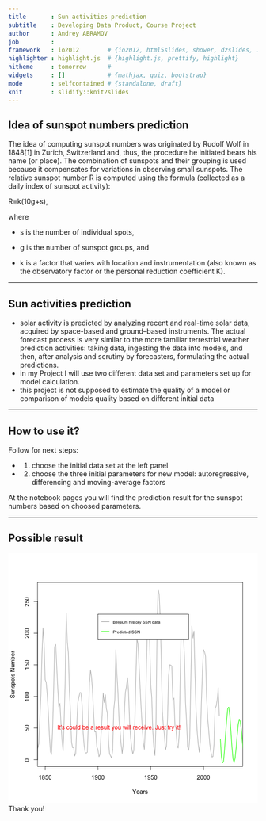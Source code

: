 ```yaml
---
title       : Sun activities prediction
subtitle    : Developing Data Product, Course Project
author      : Andrey ABRAMOV
job         : 
framework   : io2012        # {io2012, html5slides, shower, dzslides, ...}
highlighter : highlight.js  # {highlight.js, prettify, highlight}
hitheme     : tomorrow      # 
widgets     : []            # {mathjax, quiz, bootstrap}
mode        : selfcontained # {standalone, draft}
knit        : slidify::knit2slides
---
```


## Idea of sunspot numbers prediction


The idea of computing sunspot numbers was originated by Rudolf Wolf in 1848[1] in Zurich, Switzerland and, thus, the procedure he initiated bears his name (or place). The combination of sunspots and their grouping is used because it compensates for variations in observing small sunspots.
The relative sunspot number R is computed using the formula (collected as a daily index of sunspot activity):

R=k(10g+s),

where

 - s is the number of individual spots,

 - g is the number of sunspot groups, and

 - k is a factor that varies with location and instrumentation (also known as the observatory factor or the personal reduction coefficient K).



---

## Sun activities prediction

 * solar activity is predicted by analyzing recent and real-time solar data, acquired by space-based and ground–based instruments. The actual forecast process is very similar to the more familiar terrestrial weather prediction activities: taking data, ingesting the data into models, and then, after analysis and scrutiny by forecasters, formulating the actual predictions.
 * in my Project I will use two different data set and parameters set up for model calculation.
 * this project is not supposed to estimate the quality of a model or comparison of models quality based on different initial data


---

## How to use it?

Follow for next steps:
 - 1. choose the initial data set at the left panel
 - 2. choose the three initial parameters for new model: autoregressive, differencing and moving-average factors

At the notebook pages you will find the prediction result for the sunspot numbers based on choosed parameters.

---

## Possible result
![plot of chunk unnamed-chunk-1](assets/fig/unnamed-chunk-1-1.png)
  Thank you!

